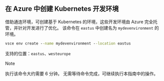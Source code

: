 ## <a name="create-a-kubernetes-development-environment-in-azure"></a>在 Azure 中创建 Kubernetes 开发环境
借助通连环境，可创建基于 Kubernetes 的环境，这些开发环境由 Azure 完全托管，并针对开发进行了优化。 该命令在 `eastus` 中创建名为 `mydevenvironment` 的环境。
```cmd
vsce env create --name mydevenvironment --location eastus
```

支持的位置：`eastus`、`westeurope`

> [!Note]
> 执行该命令大约需要 6 分钟。 无需等待命令完成，可继续执行本指南中的操作。
